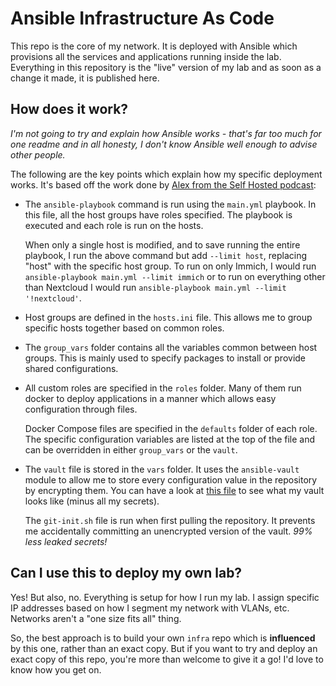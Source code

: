 # Ansible Infrastructure As Code

This repo is the core of my network. It is deployed with Ansible which provisions all the services and applications running inside the lab. Everything in this repository is the "live" version of my lab and as soon as a change it made, it is published here.

## How does it work?

_I'm not going to try and explain how Ansible works - that's far too much for one readme and in all honesty, I don't know Ansible well enough to advise other people._

The following are the key points which explain how my specific deployment works. It's based off the work done by [Alex from the Self Hosted podcast](https://github.com/ironicbadger/infra):

- The `ansible-playbook` command is run using the `main.yml` playbook. In this file, all the host groups have roles specified. The playbook is executed and each role is run on the hosts.

  When only a single host is modified, and to save running the entire playbook, I run the above command but add `--limit host`, replacing "host" with the specific host group. To run on only Immich, I would run `ansible-playbook main.yml --limit immich` or to run on everything other than Nextcloud I would run `ansible-playbook main.yml --limit '!nextcloud'`.

- Host groups are defined in the `hosts.ini` file. This allows me to group specific hosts together based on common roles.

- The `group_vars` folder contains all the variables common between host groups. This is mainly used to specify packages to install or provide shared configurations.

- All custom roles are specified in the `roles` folder. Many of them run docker to deploy applications in a manner which allows easy configuration through files.

  Docker Compose files are specified in the `defaults` folder of each role. The specific configuration variables are listed at the top of the file and can be overridden in either `group_vars` or the `vault`.

- The `vault` file is stored in the `vars` folder. It uses the `ansible-vault` module to allow me to store every configuration value in the repository by encrypting them. You can have a look at [this file](https://github.com/alexmoras/infra/blob/main/vars/vault.example.yml) to see what my vault looks like (minus all my secrets).

  The `git-init.sh` file is run when first pulling the repository. It prevents me accidentally committing an unencrypted version of the vault. _99% less leaked secrets!_

## Can I use this to deploy my own lab?

Yes! But also, no. Everything is setup for how I run my lab. I assign specific IP addresses based on how I segment my network with VLANs, etc. Networks aren't a "one size fits all" thing.

So, the best approach is to build your own `infra` repo which is **influenced** by this one, rather than an exact copy. But if you want to try and deploy an exact copy of this repo, you're more than welcome to give it a go! I'd love to know how you get on.
